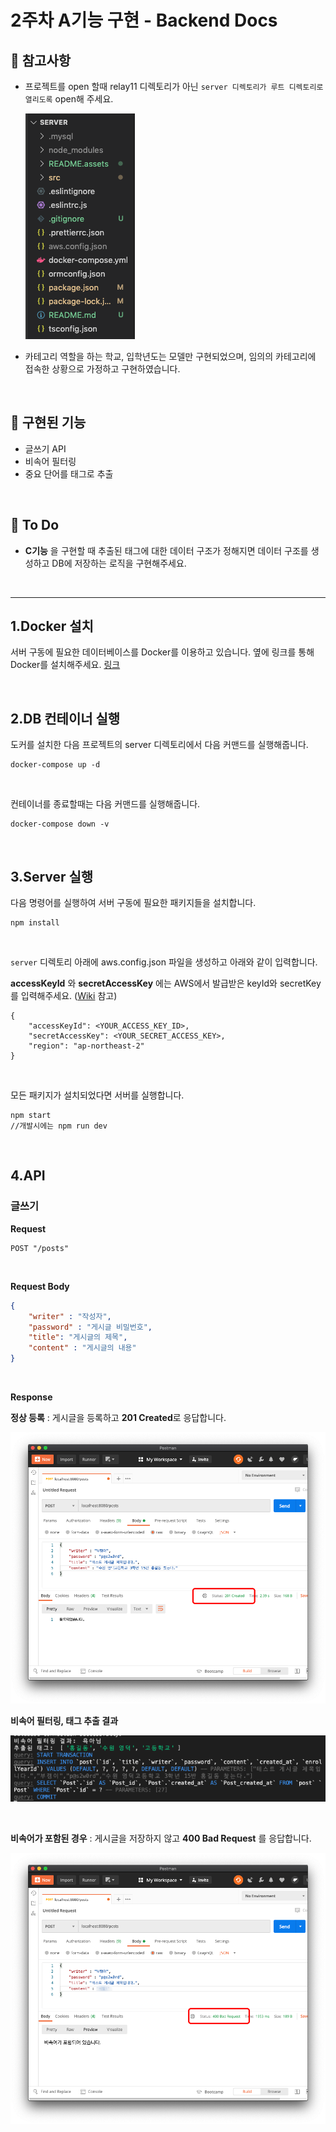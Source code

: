 # 2주차 A기능 구현 - Backend Docs
## 📌 참고사항

* 프로젝트를 open 할때 relay11 디렉토리가 아닌 `server 디렉토리가 루트 디렉토리로 열리도록` open해 주세요.

    ![directory](./README.assets/directory.png)

* 카테고리 역할을 하는 학교, 입학년도는 모델만 구현되었으며, 임의의 카테고리에 접속한 상황으로 가정하고 구현하였습니다.

<br>

## 📌 구현된 기능

* 글쓰기 API
* 비속어 필터링
* 중요 단어를 태그로 추출

<br>

## 📌 To Do

* **C기능** 을 구현할 때 추출된 태그에 대한 데이터 구조가 정해지면 데이터 구조를 생성하고 DB에 저장하는 로직을 구현해주세요.

<br>

---

## 1.Docker 설치

서버 구동에 필요한 데이터베이스를 Docker를 이용하고 있습니다. 
옆에 링크를 통해 Docker를 설치해주세요. [링크](https://docs.docker.com/compose/install/)

<br>

## 2.DB 컨테이너 실행

도커를 설치한 다음 프로젝트의 server 디렉토리에서 다음 커맨드를 실행해줍니다.

```
docker-compose up -d
```

<br>

컨테이너를 종료할때는 다음 커맨드를 실행해줍니다.

```
docker-compose down -v
```

<br>

## 3.Server 실행

다음 명령어를 실행하여 서버 구동에 필요한 패키지들을 설치합니다.

```
npm install
```

<br>

`server` 디렉토리 아래에 aws.config.json 파일을 생성하고 아래와 같이 입력합니다.

**accessKeyId** 와 **secretAccessKey** 에는 AWS에서 발급받은 keyId와 secretKey를 입력해주세요. ([Wiki](https://github.com/boostcamp-2020/relay_11/wiki/%5Bweek2%5D-중요한-단어-태그-추출) 참고)

```
{ 
    "accessKeyId": <YOUR_ACCESS_KEY_ID>, 
    "secretAccessKey": <YOUR_SECRET_ACCESS_KEY>,
    "region": "ap-northeast-2" 
}
```

<br>

모든 패키지가 설치되었다면 서버를 실행합니다.

```
npm start
//개발시에는 npm run dev
```

<br>

## 4.API

### 글쓰기

**Request**

```http
POST "/posts"
```

<br>

**Request Body**

```json
{
    "writer" : "작성자",
    "password" : "게시글 비밀번호",
    "title": "게시글의 제목",
    "content" : "게시글의 내용"
}
```

<br>

**Response**

**정상 등록** : 게시글을 등록하고 **201 Created**로 응답합니다.

![response_201](./README.assets/response_201.png)

**비속어 필터링, 태그 추출 결과**

![api_call_result](./README.assets/api_call_result.png)

<br>

**비속어가 포함된 경우** : 게시글을 저장하지 않고 **400 Bad Request** 를 응답합니다.

![response_400](./README.assets/response_400.png)

